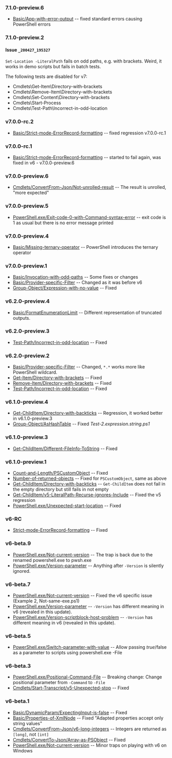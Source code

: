 ### 7.1.0-preview.6

- [Basic/App-with-error-output](Basic/App-with-error-output)
-- fixed standard errors causing PowerShell errors

### 7.1.0-preview.2

#### Issue `_200427_195327`

`Set-Location -LiteralPath` fails on odd paths, e.g. with brackets.
Weird, it works in demo scripts but fails in batch tests.

The following tests are disabled for v7:

- Cmdlets\Get-Item\Directory-with-brackets
- Cmdlets\Remove-Item\Directory-with-brackets
- Cmdlets\Set-Content\Directory-with-brackets
- Cmdlets\Start-Process
- Cmdlets\Test-Path\Incorrect-in-odd-location

### v7.0.0-rc.2

- [Basic/Strict-mode-ErrorRecord-formatting](Basic/Strict-mode-ErrorRecord-formatting)
-- fixed regression v7.0.0-rc.1

### v7.0.0-rc.1

- [Basic/Strict-mode-ErrorRecord-formatting](Basic/Strict-mode-ErrorRecord-formatting)
-- started to fail again, was fixed in v6 - v7.0.0-preview.6

### v7.0.0-preview.6

- [Cmdlets/ConvertFrom-Json/Not-unrolled-result](Cmdlets/ConvertFrom-Json/Not-unrolled-result)
-- The result is unrolled, "more expected"

### v7.0.0-preview.5

- [PowerShell.exe/Exit-code-0-with-Command-syntax-error](PowerShell.exe/Exit-code-0-with-Command-syntax-error)
-- exit code is 1 as usual but there is no error message printed

### v7.0.0-preview.4

- [Basic/Missing-ternary-operator](Basic/Missing-ternary-operator)
-- PowerShell introduces the ternary operator

### v7.0.0-preview.1

- [Basic/Invocation-with-odd-paths](Basic/Invocation-with-odd-paths)
-- Some fixes or changes
- [Basic/Provider-specific-Filter](Basic/Provider-specific-Filter)
-- Changed as it was before v6
- [Group-Object/Expression-with-no-value](Cmdlets/Group-Object/Expression-with-no-value)
-- Fixed

### v6.2.0-preview.4

- [Basic/FormatEnumerationLimit](Basic/FormatEnumerationLimit)
-- Different representation of truncated outputs.

### v6.2.0-preview.3

- [Test-Path/Incorrect-in-odd-location](Cmdlets/Test-Path/Incorrect-in-odd-location)
-- Fixed

### v6.2.0-preview.2

- [Basic/Provider-specific-Filter](Basic/Provider-specific-Filter)
-- Changed, `*.*` works more like PowerShell wildcard.
- [Get-Item/Directory-with-brackets](Cmdlets/Get-Item/Directory-with-brackets)
-- Fixed
- [Remove-Item/Directory-with-brackets](Cmdlets/Remove-Item/Directory-with-brackets)
-- Fixed
- [Test-Path/Incorrect-in-odd-location](Cmdlets/Test-Path/Incorrect-in-odd-location)
-- Fixed

### v6.1.0-preview.4

- [Get-ChildItem/Directory-with-backticks](Cmdlets/Get-ChildItem/Directory-with-backticks)
-- Regression, it worked better in v6.1.0-preview.3
- [Group-Object/AsHashTable](Cmdlets/Group-Object/AsHashTable)
-- Fixed *Test-2.expression.string.ps1*

### v6.1.0-preview.3

- [Get-ChildItem/Different-FileInfo-ToString](Cmdlets/Get-ChildItem/Different-FileInfo-ToString)
-- Fixed

### v6.1.0-preview.1

- [Count-and-Length/PSCustomObject](Basic/Count-and-Length/PSCustomObject)
-- Fixed
- [Number-of-returned-objects](Basic/Number-of-returned-objects)
-- Fixed for `PSCustomObject`, same as above
- [Get-ChildItem/Directory-with-backticks](Cmdlets/Get-ChildItem/Directory-with-backticks)
-- `Get-ChildItem` does not fail in the empty directory but still fails in not empty
- [Get-ChildItem/v5-LiteralPath-Recurse-ignores-Include](Cmdlets/Get-ChildItem/v5-LiteralPath-Recurse-ignores-Include)
-- Fixed the v5 regression
- [PowerShell.exe/Unexpected-start-location](PowerShell.exe/Unexpected-start-location)
-- Fixed

### v6-RC

- [Strict-mode-ErrorRecord-formatting](Basic/Strict-mode-ErrorRecord-formatting)
-- Fixed

### v6-beta.9

- [PowerShell.exe/Not-current-version](PowerShell.exe/Not-current-version)
-- The trap is back due to the renamed powershell.exe to pwsh.exe
- [PowerShell.exe/Version-parameter](PowerShell.exe/Version-parameter)
-- Anything after `-Version` is silently ignored.

### v6-beta.7

- [PowerShell.exe/Not-current-version](PowerShell.exe/Not-current-version)
-- Fixed the v6 specific issue (Example 2, Not-same-exe.ps1)
- [PowerShell.exe/Version-parameter](PowerShell.exe/Version-parameter)
-- `-Version` has different meaning in v6 (revealed in this update).
- [PowerShell.exe/Version-scriptblock-host-problem](PowerShell.exe/Version-scriptblock-host-problem)
-- `-Version` has different meaning in v6 (revealed in this update).

### v6-beta.5

- [PowerShell.exe/Switch-parameter-with-value](PowerShell.exe/Switch-parameter-with-value)
-- Allow passing $true/$false as a parameter to scripts using powershell.exe -File

### v6-beta.3

- [PowerShell.exe/Positional-Command-File](PowerShell.exe/Positional-Command-File)
-- Breaking change: Change positional parameter from `-Command` to `-File`
- [Cmdlets/Start-Transcript/v5-Unexpected-stop](Cmdlets/Start-Transcript/v5-Unexpected-stop)
-- Fixed

### v6-beta.1

- [Basic/DynamicParam/ExpectingInput-is-false](Basic/DynamicParam/ExpectingInput-is-false)
-- Fixed
- [Basic/Properties-of-XmlNode](Basic/Properties-of-XmlNode)
-- Fixed "Adapted properties accept only string values"
- [Cmdlets/ConvertFrom-Json/v6-long-integers](Cmdlets/ConvertFrom-Json/v6-long-integers)
-- Integers are returned as `[long]`, not `[int]`
- [Cmdlets/ConvertTo-Json/Array-as-PSObject](Cmdlets/ConvertTo-Json/Array-as-PSObject)
-- Fixed
- [PowerShell.exe/Not-current-version](PowerShell.exe/Not-current-version)
-- Minor traps on playing with v6 on Windows
